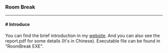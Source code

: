 ### Room Break

***

#### \# Introduce

You can find the brief introduction in my [website](https://clamli.github.io/project/). And you can also see the report.pdf for some details (It's in Chinese). 
Executable file can be found in "RoomBreak EXE".
